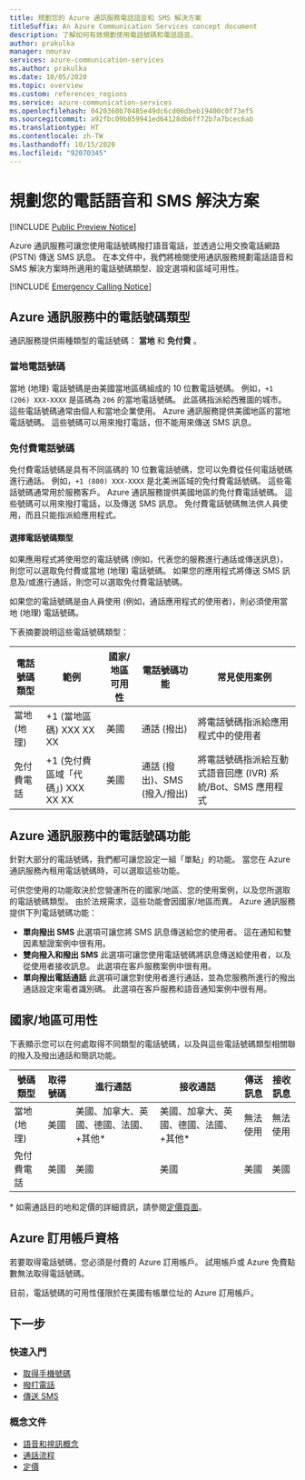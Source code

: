 ```yaml
---
title: 規劃您的 Azure 通訊服務電話語音和 SMS 解決方案
titleSuffix: An Azure Communication Services concept document
description: 了解如何有效規劃使用電話號碼和電話語音。
author: prakulka
manager: nmurav
services: azure-communication-services
ms.author: prakulka
ms.date: 10/05/2020
ms.topic: overview
ms.custom: references_regions
ms.service: azure-communication-services
ms.openlocfilehash: 0420360b70485e49dc6cd06dbeb19400c0f73ef5
ms.sourcegitcommit: a92fbc09b859941ed64128db6ff72b7a7bcec6ab
ms.translationtype: HT
ms.contentlocale: zh-TW
ms.lasthandoff: 10/15/2020
ms.locfileid: "92070345"
---
```

# <a name="plan-your-telephony-and-sms-solution"></a>規劃您的電話語音和 SMS 解決方案

[!INCLUDE [Public Preview Notice](../../includes/public-preview-include.md)]


Azure 通訊服務可讓您使用電話號碼撥打語音電話，並透過公用交換電話網路 (PSTN) 傳送 SMS 訊息。 在本文件中，我們將檢閱使用通訊服務規劃電話語音和 SMS 解決方案時所適用的電話號碼類型、設定選項和區域可用性。

[!INCLUDE [Emergency Calling Notice](../../includes/emergency-calling-notice-include.md)]


## <a name="phone-number-types-in-azure-communication-services"></a>Azure 通訊服務中的電話號碼類型
 
通訊服務提供兩種類型的電話號碼： **當地** 和 **免付費** 。 

### <a name="local-numbers"></a>當地電話號碼
當地 (地理) 電話號碼是由美國當地區碼組成的 10 位數電話號碼。 例如，`+1 (206) XXX-XXXX` 是區碼為 `206` 的當地電話號碼。 此區碼指派給西雅圖的城市。 這些電話號碼通常由個人和當地企業使用。 Azure 通訊服務提供美國地區的當地電話號碼。 這些號碼可以用來撥打電話，但不能用來傳送 SMS 訊息。 

### <a name="toll-free-numbers"></a>免付費電話號碼
免付費電話號碼是具有不同區碼的 10 位數電話號碼，您可以免費從任何電話號碼進行通話。 例如，`+1 (800) XXX-XXXX` 是北美洲區域的免付費電話號碼。 這些電話號碼通常用於服務客戶。 Azure 通訊服務提供美國地區的免付費電話號碼。 這些號碼可以用來撥打電話，以及傳送 SMS 訊息。 免付費電話號碼無法供人員使用，而且只能指派給應用程式。

#### <a name="choosing-a-phone-number-type"></a>選擇電話號碼類型

如果應用程式將使用您的電話號碼 (例如，代表您的服務進行通話或傳送訊息)，則您可以選取免付費或當地 (地理) 電話號碼。 如果您的應用程式將傳送 SMS 訊息及/或進行通話，則您可以選取免付費電話號碼。

如果您的電話號碼是由人員使用 (例如，通話應用程式的使用者)，則必須使用當地 (地理) 電話號碼。 

下表摘要說明這些電話號碼類型： 

| 電話號碼類型 | 範例                              | 國家/地區可用性    | 電話號碼功能 |常見使用案例                                                                                                     |
| ----------------- | ------------------------------------ | ----------------------- | ------------------------|------------------------------------------------------------------------------------------------------------------- |
| 當地 (地理)        | +1 (當地區碼) XXX XX XX  | 美國                      | 通話 (撥出) | 將電話號碼指派給應用程式中的使用者  |
| 免付費電話         | +1 (免付費區域「代碼」) XXX XX XX | 美國                      | 通話 (撥出)、SMS (撥入/撥出)| 將電話號碼指派給互動式語音回應 (IVR) 系統/Bot、SMS 應用程式                                        |


## <a name="phone-number-features-in-azure-communication-services"></a>Azure 通訊服務中的電話號碼功能 

針對大部分的電話號碼，我們都可讓您設定一組「單點」的功能。 當您在 Azure 通訊服務內租用電話號碼時，可以選取這些功能。

可供您使用的功能取決於您營運所在的國家/地區、您的使用案例，以及您所選取的電話號碼類型。 由於法規需求，這些功能會因國家/地區而異。 Azure 通訊服務提供下列電話號碼功能：

- **單向撥出 SMS** 此選項可讓您將 SMS 訊息傳送給您的使用者。 這在通知和雙因素驗證案例中很有用。 
- **雙向撥入和撥出 SMS** 此選項可讓您使用電話號碼將訊息傳送給使用者，以及從使用者接收訊息。 此選項在客戶服務案例中很有用。
- **單向撥出電話通話** 此選項可讓您對使用者進行通話，並為您服務所進行的撥出通話設定來電者識別碼。 此選項在客戶服務和語音通知案例中很有用。

## <a name="countryregion-availability"></a>國家/地區可用性

下表顯示您可以在何處取得不同類型的電話號碼，以及與這些電話號碼類型相關聯的撥入及撥出通話和簡訊功能。

|號碼類型| 取得號碼 | 進行通話                                        | 接收通話                                    |傳送訊息       | 接收訊息 |
|-----------| ------------------ | ---------------------------------------------------  |-------------------------------------------------------|-----------------------|--------|
| 當地 (地理)  | 美國                 | 美國、加拿大、英國、德國、法國、 +其他*| 美國、加拿大、英國、德國、法國、 +其他* |無法使用| 無法使用 |
| 免付費電話 | 美國                 | 美國                                                   | 美國                                                    |美國                | 美國 |

\* 如需通話目的地和定價的詳細資訊，請參閱[定價頁面](../pricing.md)。

## <a name="azure-subscriptions-eligibility"></a>Azure 訂用帳戶資格

若要取得電話號碼，您必須是付費的 Azure 訂用帳戶。 試用帳戶或 Azure 免費點數無法取得電話號碼。 

目前，電話號碼的可用性僅限於在美國有帳單位址的 Azure 訂用帳戶。

## <a name="next-steps"></a>下一步

### <a name="quickstarts"></a>快速入門

- [取得手機號碼](../../quickstarts/telephony-sms/get-phone-number.md)
- [撥打電話](../../quickstarts/voice-video-calling/calling-client-samples.md)
- [傳送 SMS](../../quickstarts/telephony-sms/send.md)

### <a name="conceptual-documentation"></a>概念文件

- [語音和視訊概念](../voice-video-calling/about-call-types.md)
- [通話流程](../call-flows.md)
- [定價](../pricing.md)
